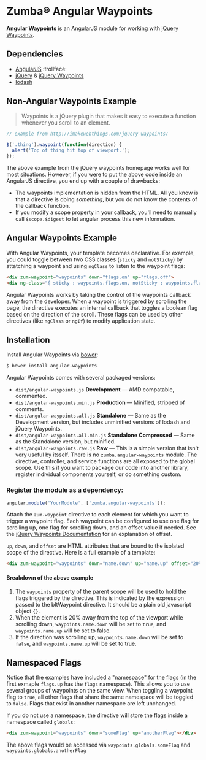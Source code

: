 # Zumba&reg; Angular Waypoints

**Angular Waypoints** is an AngularJS module for working with [jQuery Waypoints](http://imakewebthings.com/jquery-waypoints/).

## Dependencies
* [AngularJS](https://angularjs.org/) :trollface:
* [jQuery](http://jquery.com/) &amp; [jQuery Waypoints](http://imakewebthings.com/jquery-waypoints/)
* [lodash](http://lodash.com/)

## Non-Angular Waypoints Example

> Waypoints is a jQuery plugin that makes it easy to execute a function whenever you scroll to an element.

```js
// example from http://imakewebthings.com/jquery-waypoints/

$('.thing').waypoint(function(direction) {
  alert('Top of thing hit top of viewport.');
});
```

The above example from the jQuery waypoints homepage works well for most situations.  However, if you were to put the above code inside an AngularJS directive, you end up with a couple of drawbacks:

* The waypoints implementation is hidden from the HTML.  All you know is that a directive is doing *something*, but you do not know the contents of the callback function.
* If you modify a scope property in your callback, you'll need to manually call `$scope.$digest` to let angular process this new information.

## Angular Waypoints Example
With Angular Waypoints, your template becomes declarative.  For example, you could toggle between two CSS classes (`sticky` and `notSticky`) by attatching a waypoint and using `ngClass` to listen to the waypoint flags:

```html
<div zum-waypoint="waypoints" down="flags.on" up="flags.off">
<div ng-class="{ sticky : waypoints.flags.on, notSticky : waypoints.flags.off }">
```

Angular Waypoints works by taking the control of the waypoints callback away from the developer.  When a waypoint is triggered by scrolling the page, the directive executes an internal callback that toggles a boolean flag based on the direction of the scroll.  These flags can be used by other directives (like `ngClass` or `ngIf`) to modify application state.

## Installation
Install Angular Waypoints via [bower](http://bower.io/):

```bash
$ bower install angular-waypoints
```

Angular Waypoints comes with several packaged versions:

* `dist/angular-waypoints.js` **Development** &mdash; AMD compatable, commented.
* `dist/angular-waypoints.min.js` **Production** &mdash; Minified, stripped of comments.
* `dist/angular-waypoints.all.js` **Standalone** &mdash; Same as the Development version, but includes unminified versions of lodash and jQuery Waypoints.
* `dist/angular-waypoints.all.min.js` **Standalone Compressed** &mdash; Same as the Standalone version, but minified.
* `dist/angular-waypoints.raw.js` **Raw** &mdash; This is a simple version that isn't very useful by itsself.  There is no `zumba.angular-waypoints` module.  The directive, controller, and service functions are all exposed to the global scope.  Use this if you want to package our code into another library, register individual components yourself, or do something custom.

### Register the module as a dependency:

```js
angular.module('YourModule', ['zumba.angular-waypoints']);
```

Attach the `zum-waypoint` directive to each element for which you want to trigger a waypoint flag.  Each waypoint can be configured to use one flag for scrolling up, one flag for scrolling down, and an offset value if needed.  See the [jQuery Waypoints Documentation](http://imakewebthings.com/jquery-waypoints/#doc-options) for an explanation of offset.

`up`, `down`, and `offset` are HTML attributes that are bound to the isolated scope of the directive.  Here is a full example of a template:

```html
<div zum-waypoint="waypoints" down="name.down" up="name.up" offset="20%"></div>
```
#### Breakdown of the above example

1. The `waypoints` property of the parent scope will be used to hold the flags triggered by the directive.  This is indicated by the expression passed to the bltWaypoint directive.  It should be a plain old javascript object `{}`.
2. When the element is 20% away from the top of the viewport while scrolling down, `waypoints.name.down` will be set to `true`, and `waypoints.name.up` will be set to false.
3. If the direction was scrolling up, `waypoints.name.down` will be set to `false`, and `waypoints.name.up` will be set to true.

## Namespaced Flags

Notice that the examples have included a "namespace" for the flags (in the first exmaple `flags.up` has the `flags` namespace).  This allows you to use several groups of waypoints on the same view. When toggling a waypoint flag to `true`, all other flags that share the same namespace will be toggled to `false`.  Flags that exist in another namespace are left unchanged.

If you do not use a namespace, the directive will store the flags inside a namespace called `globals`:

```html
<div zum-waypoint="waypoints" down="someFlag" up="anotherFlag"></div>
```

The above flags would be accessed via `waypoints.globals.someFlag` and `waypoints.globals.anotherFlag`
